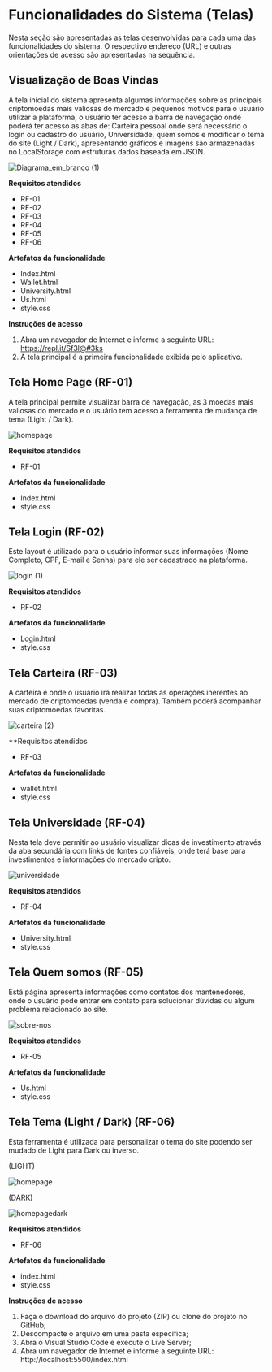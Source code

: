 # Funcionalidades do Sistema (Telas) 

Nesta seção são apresentadas as telas desenvolvidas para cada uma das funcionalidades do sistema. O respectivo endereço (URL) e outras orientações de acesso são apresentadas na sequência.

## Visualização de Boas Vindas 

A tela inicial do sistema apresenta algumas informações sobre as principais criptomoedas mais valiosas do mercado e pequenos motivos para o usuário utilizar a plataforma, o usuário ter acesso a barra de navegação onde poderá ter acesso as abas de: Carteira pessoal onde será necessário o login ou cadastro do usuário, Universidade, quem somos e modificar o tema do site (Light / Dark), apresentando gráficos e imagens são armazenadas no LocalStorage com estruturas dados baseada em JSON.

![Diagrama_em_branco (1)](https://user-images.githubusercontent.com/103466408/171301623-04a33388-d923-459b-9580-1d649b20fc7b.png)

**Requisitos atendidos**
* RF-01 
* RF-02 
* RF-03 
* RF-04 
* RF-05 
* RF-06 

**Artefatos da funcionalidade**
* Index.html 
* Wallet.html 
* University.html 
* Us.html 
* style.css 

**Instruções de acesso**
1. Abra um navegador de Internet e informe a seguinte URL: https://repl.it/Sf3l@#3ks 
2. A tela principal é a primeira funcionalidade exibida pelo aplicativo. 

## Tela Home Page (RF-01) 

A tela principal permite visualizar barra de navegação, as 3 moedas mais valiosas do mercado e o usuário tem acesso a ferramenta de mudança de tema (Light / Dark).

![homepage](https://user-images.githubusercontent.com/103466408/171302230-d75fab91-a034-4d63-8529-6825fb8547eb.png)

**Requisitos atendidos**
* RF-01

**Artefatos da funcionalidade**
* Index.html 
* style.css 

## Tela Login (RF-02) 

Este layout é utilizado para o usuário informar suas informações (Nome Completo, CPF, E-mail e Senha) para ele ser cadastrado na plataforma.

![login (1)](https://user-images.githubusercontent.com/103466408/171302404-7a5d625e-ad89-4ba7-b176-e2d2cd08a1fa.png)

**Requisitos atendidos**
* RF-02 

**Artefatos da funcionalidade**
* Login.html 
* style.css 

## Tela Carteira (RF-03) 

A carteira é onde o usuário irá realizar todas as operações inerentes ao mercado de criptomoedas (venda e compra). Também poderá acompanhar suas criptomoedas favoritas. 

![carteira (2)](https://user-images.githubusercontent.com/103466408/171302598-9c6c93c7-707b-496b-ae58-232e0ed6a7b5.png)

**Requisitos atendidos 
* RF-03 

**Artefatos da funcionalidade**
* wallet.html 
* style.css 

## Tela Universidade (RF-04) 

Nesta tela deve permitir ao usuário visualizar dicas de investimento através da aba secundária com links de fontes confiáveis, onde terá base para investimentos e informações do mercado cripto.

![universidade](https://user-images.githubusercontent.com/103466408/171302924-6633b915-c03a-4129-8aa8-659e81eb4496.png)

**Requisitos atendidos**
* RF-04

**Artefatos da funcionalidade**
* University.html 
* style.css 

## Tela Quem somos (RF-05)

Está página apresenta informações como contatos dos mantenedores, onde o usuário pode entrar em contato para solucionar dúvidas ou algum problema relacionado ao site. 

![sobre-nos](https://user-images.githubusercontent.com/103466408/171303100-8c7191c5-de2a-4ab9-86c7-f12e7ce82c97.png)

**Requisitos atendidos**
* RF-05 

**Artefatos da funcionalidade**

* Us.html 
* style.css 

## Tela Tema (Light / Dark) (RF-06) 

Esta ferramenta é utilizada para personalizar o tema do site podendo ser mudado de Light para Dark ou inverso.

(LIGHT)

![homepage](https://user-images.githubusercontent.com/103466408/171303264-b1917fa3-cd79-480d-bd16-dbb1d9b6c950.png)

(DARK)

![homepagedark](https://user-images.githubusercontent.com/103466408/171303412-1f39875e-c517-4f02-b95c-44a1a59fa2f9.png)

**Requisitos atendidos**
* RF-06 

**Artefatos da funcionalidade**
* index.html 
* style.css 

**Instruções de acesso**
1. Faça o download do arquivo do projeto (ZIP) ou clone do projeto no GitHub;
2.  Descompacte o arquivo em uma pasta específica;
3.  Abra o Visual Studio Code e execute o Live Server; 
4.  Abra um navegador de Internet e informe a seguinte URL: 
http://localhost:5500/index.html  

 



 





